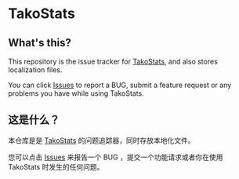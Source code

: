 # TakoStats

## What's this?

This repository is the issue tracker for [TakoStats](https://play.google.com/store/apps/details?id=rikka.fpsmonitor), and also stores localization files.

You can click [Issues](https://github.com/RikkaApps/TakoStats/issues/new) to report a BUG, submit a feature request or any problems you have while using TakoStats.

## 这是什么？

本仓库是是 [TakoStats](https://play.google.com/store/apps/details?id=rikka.fpsmonitor) 的问题追踪器，同时存放本地化文件。

您可以点击 [Issues](https://github.com/RikkaApps/TakoStats/issues/new) 来报告一个 BUG ，提交一个功能请求或者你在使用 TakoStats 时发生的任何问题。


